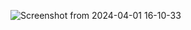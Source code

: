 ![Screenshot from 2024-04-01 16-10-33](https://github.com/EeviLuukkonen/devops-with-docker/assets/75749790/f7fdcc69-c78c-4f88-a0ab-63d4174b517d)
